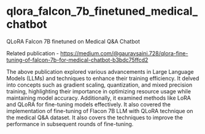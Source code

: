 # qlora_falcon_7b_finetuned_medical_chatbot
QLoRA Falcon 7B finetuned on Medical Q&A Chatbot

Related publication - https://medium.com/@gauravsaini.728/qlora-fine-tuning-of-falcon-7b-for-medical-chatbot-b3bdc75ffcd2

The above publication explored various advancements in Large Language Models (LLMs) and techniques to enhance their training efficiency. It delved into concepts such as gradient scaling, quantization, and mixed precision training, highlighting their importance in optimizing resource usage while maintaining model accuracy. Additionally, it examined methods like LoRA and QLoRA for fine-tuning models effectively. It also covered the implementation of fine-tuning of Flacon 7B LLM with QLoRA technique on the medical Q&A dataset. It also covers the techniques to improve the performance in subsequent rounds of fine-tuning.
